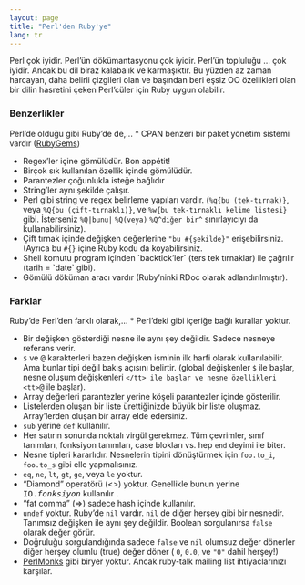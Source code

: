 ```yaml
---
layout: page
title: "Perl'den Ruby'ye"
lang: tr
---
```


Perl çok iyidir. Perl’ün dökümantasyonu çok iyidir. Perl’ün topluluğu …
çok iyidir. Ancak bu dil biraz kalabalık ve karmaşıktır. Bu yüzden az
zaman harcayan, daha belirli çizgileri olan ve başından beri eşsiz OO
özellikleri olan bir dilin hasretini çeken Perl’cüler için Ruby uygun
olabilir.

### Benzerlikler

 Perl’de olduğu gibi Ruby’de de,... * CPAN benzeri bir paket yönetim sistemi vardır ([RubyGems][1])
* Regex’ler içine gömülüdür. Bon appétit!
* Birçok sık kullanılan özellik içinde gömülüdür.
* Parantezler çoğunlukla isteğe bağlıdır
* String’ler aynı şekilde çalışır.
* Perl gibi string ve regex belirleme yapıları vardır. (`%q{bu
  (tek-tırnak)}`, veya `%Q{bu (çift-tırnaklı)}`, ve `%w{bu tek-tırnaklı
  kelime listesi}` gibi. İsterseniz `%Q|bunu|` `%Q(veya)` `%Q^diğer
  bir^` sınırlayıcıyı da kullanabilirsiniz).
* Çift tırnak içinde değişken değerlerine `"bu #{şekilde}"`
  erişebilirsiniz. (Ayrıca bu `#{}` içine Ruby kodu da koyabilirsiniz.
* Shell komutu program içinden \`backtick’ler\` (ters tek tırnaklar) ile
  çağrılır (tarih = \`date\` gibi).
* Gömülü döküman aracı vardır (Ruby’ninki RDoc olarak adlandırılmıştır).

### Farklar

 Ruby’de Perl’den farklı olarak,... * Perl’deki gibi içeriğe bağlı kurallar yoktur.
* Bir değişken gösterdiği nesne ile aynı şey değildir. Sadece nesneye
  referans verir.
* `$` ve <tt>@</tt> karakterleri bazen değişken isminin ilk harfi olarak
  kullanılabilir. Ama bunlar tipi değil bakış açısını belirtir. (global
  değişkenler `$` ile başlar, nesne oluşum değişkenleri <tt>`</tt> ile
  başlar ve nesne özellikleri <tt>`@</tt> ile başlar).
* Array değerleri parantezler yerine köşeli parantezler içinde
  gösterilir.
* Listelerden oluşan bir liste ürettiğinizde büyük bir liste oluşmaz.
  Array’lerden oluşan bir array elde edersiniz.
* `sub` yerine `def` kullanılır.
* Her satırın sonunda noktalı virgül gerekmez. Tüm çevrimler, sınıf
  tanımları, fonksiyon tanımları, case blokları vs. hep `end` deyimi ile
  biter.
* Nesne tipleri kararlıdır. Nesnelerin tipini dönüştürmek için
  `foo.to_i`, `foo.to_s` gibi elle yapmalısınız.
* `eq`, `ne`, `lt`, `gt`, `ge`, veya `le` yoktur.
* “Diamond” operatörü (&lt;&gt;) yoktur. Genellikle bunun yerine
  <tt>IO.*fonksiyon*</tt> kullanılır .
* “fat comma” (=&gt;) sadece hash içinde kullanılır.
* `undef` yoktur. Ruby’de `nil` vardır. `nil` de diğer herşey gibi bir
  nesnedir. Tanımsız değişken ile aynı şey değildir. Boolean
  sorgulanırsa `false` olarak değer görür.
* Doğruluğu sorgulandığında sadece `false` ve `nil` olumsuz değer
  dönerler diğer herşey olumlu (true) değer döner ( `0`, `0.0`, ve `"0"`
  dahil herşey!)
* [PerlMonks][2] gibi biryer yoktur. Ancak ruby-talk mailing list
  ihtiyaclarınızı karşılar.



[1]: http://docs.rubygems.org/
[2]: http://www.perlmonks.org/
